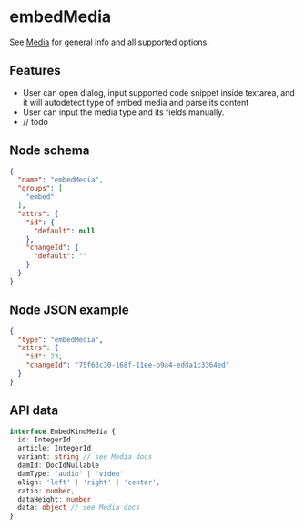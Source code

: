 # embedMedia

See [Media](/editor/media/general/) for general info and all supported options.

## Features
- User can open dialog, input supported code snippet inside textarea, and it will autodetect type of embed media and parse its content
- User can input the media type and its fields manually.
- // todo

## Node schema

```json
{
  "name": "embedMedia",
  "groups": [
    "embed"
  ],
  "attrs": {
    "id": {
      "default": null
    },
    "changeId": {
      "default": ""
    }
  }
}
```

## Node JSON example

```json
{
  "type": "embedMedia",
  "attrs": {
    "id": 23,
    "changeId": "75f63c30-168f-11ee-b9a4-edda1c3364ed"
  }
}
```

## API data

```ts
interface EmbedKindMedia {
  id: IntegerId
  article: IntegerId
  variant: string // see Media docs
  damId: DocIdNullable
  damType: 'audio' | 'video'
  align: 'left' | 'right' | 'center',
  ratio: number,
  dataHeight: number
  data: object // see Media docs
}
```

